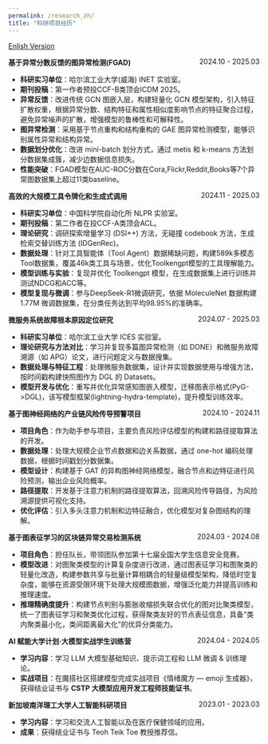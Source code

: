 ```yaml
---
permalink: /research_zh/
title: "科研项目经历"
---
```


[Enlish Version](/zjs.github.io/research/)  

**基于异常分数反馈的图异常检测(FGAD)** <span style="float:right;">2024.10 - 2025.03</span>  
- **科研实习单位**：哈尔滨工业大学(威海) INET 实验室。
- **期刊投稿**：第一作者预投CCF-B类顶会ICDM 2025。  
- **异常反馈**：改进传统 GCN 图嵌入层，构建轻量化 GCN 模型架构，引入特征扩散权重，根据异常分数、结构特征和属性相似度影响节点的特征聚合过程，避免异常噪声的扩散，增强模型的鲁棒性和可解释性。  
- **图异常检测**：采用基于节点重构和结构重构的 GAE 图异常检测模型，能够识别属性异常和结构异常。  
- **数据划分优化**：改进 mini-batch 划分方式，通过 metis 和 k-means 方法划分数据集成簇，减少边数据信息损失。
- **性能突破**：FGAD模型在AUC-ROC分数在Cora,Flickr,Reddit,Books等7个异常图数据集上超过11类baseline。

**高效的大规模工具令牌化和生成式调用** <span style="float:right;">2024.11 - 2025.03</span>  
- **科研实习单位**：中国科学院自动化所 NLPR 实验室。
- **期刊投稿**：第二作者在投CCF-A类顶会ACL。  
- **理论研究**：调研探索增量学习 (DSI++) 方法，无碰撞 codebook 方法，生成检索交替训练方法 (IDGenRec)。  
- **数据处理**：针对工具智能体（Tool Agent）数据稀缺问题，构建589k多模态Tool数据集，覆盖46k类工具与场景，优化Toolkengpt模型的工具理解能力。
- **模型训练与实验**：复现并优化 Toolkengpt 模型，在生成数据集上进行训练并测试NDCG和ACC等。  
- **模型复现与微调**：参与DeepSeek-R1微调研究，依据 MoleculeNet 数据构建 1.77M 微调数据集，在分类任务达到平均98.95%的准确率。

**微服务系统故障根本原因定位研究** <span style="float:right;">2024.07 - 2025.03</span>  
- **科研实习单位**：哈尔滨工业大学 ICES 实验室。  
- **理论研究与方法对比**：学习并复现多篇图异常检测（如 DONE）和微服务故障溯源（如 APG）论文，进行问题定义与数据搜集。  
- **数据处理与特征工程**：处理微服务数据集，设计并实现数据使用与增强方法，按时间戳构建快照图作为 DGL 的 Datasets。  
- **模型开发与优化**：重写并优化异常感知图嵌入模型，迁移图表示格式(PyG->DGL)，该写模型框架(lightning-hydra-template)，提升模型训练效率。
  
**基于图神经网络的产业链风险传导预警项目** <span style="float:right;">2024.10 - 2024.11</span>  
- **项目角色**：作为助手参与项目，主要负责风险评估模型的构建和路径提取算法的开发。  
- **数据处理**：处理大规模企业节点数据和边关系数据，通过 one-hot 编码处理数据，根据时间戳划分数据集。  
- **模型设计**：构建基于 GAT 的异构图神经网络模型，融合节点和边特征进行风险预测，输出企业风险概率。  
- **路径提取**：开发基于注意力机制的路径提取算法，回溯风险传导路径，为风险溯源提供可视化支持。  
- **优化评估**：引入多头注意力机制和边特征融合，优化模型对复杂图结构的理解。

**基于图表征学习的区块链异常交易检测系统**  <span style="float:right;">2024.03 - 2024.08</span>   
- **项目角色**：担任队长，带领团队参加第十七届全国大学生信息安全竞赛。  
- **模型改进**：对图聚类模型的计算复杂度进行改进，通过图表征学习和图聚类的轻量化改造，构建参数共享与批量计算相耦合的轻量级模型架构，降低时空复杂度，能够在资源受限环境下处理大规模图数据，增强泛化能力并提高训练和推理速度。  
- **推理精确度提升**：构建节点判别与膨胀收缩损失联合优化的图对比聚类模型，统一了图表征学习和聚类优化过程，获得聚类友好的节点表征信息，具备“类内聚类最小化，类间距离最大化”的优异分类能力。

**AI 赋能大学计划·大模型实战学生训练营**  <span style="float:right;">2024.04 - 2024.05</span>   
- **学习内容**：学习 LLM 大模型基础知识、提示词工程和 LLM 微调 & 训练理论。  
- **实战项目**：在魔搭社区搭建模型完成实战项目《情绪魔方 — emoji 生成器》，获得结业证书与 **CSTP 大模型应用开发工程师技能证书**。

**新加坡南洋理工大学人工智能科研项目**<span style="float:right;">2023.01 - 2023.03</span>   
- **学习内容**：学习和交流人工智能以及在医疗保健领域的应用。  
- **成果**：获得结业证书与 Teoh Teik Toe 教授推荐信。
